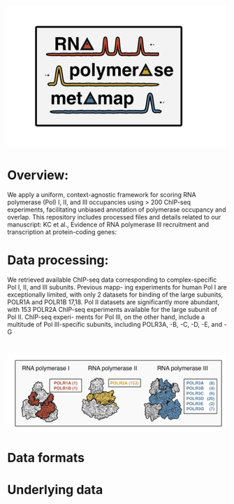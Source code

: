# <img src="Metamap_logo.png" width="800px">

# Overview:

We apply a uniform, context-agnostic framework for scoring RNA polymerase (Pol) I, II, and III occupancies using > 200 ChIP-seq experiments, facilitating unbiased annotation of polymerase occupancy and overlap. This repository includes processed files and details related to our manuscript: KC et al., Evidence of RNA polymerase III recruitment and transcription at protein-coding genes:

# Data processing:

We retrieved available ChIP-seq data corresponding to complex-specific Pol I, II, and III subunits. Previous mapp- ing experiments for human Pol I are exceptionally limited, with only 2 datasets for binding of the large subunits, POLR1A and POLR1B 17,18. Pol II datasets are significantly more abundant, with 153 POLR2A ChIP-seq experiments available for the large subunit of Pol II. ChIP-seq experi- ments for Pol III, on the other hand, include a multitude of Pol III-specific subunits, including POLR3A, -B, -C, -D, -E, and -G

# <img src="Pol_subunits.png" width="800px">


# Data formats


# Underlying data





